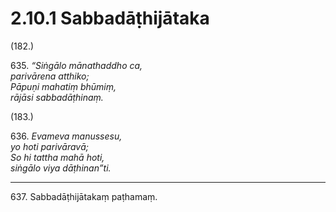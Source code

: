 # 2.10.1 Sabbadāṭhijātaka

(182.)

635\. _“Siṅgālo mānathaddho ca,_  
_parivārena atthiko;_  
_Pāpuṇi mahatiṃ bhūmiṃ,_  
_rājāsi sabbadāṭhinaṃ._  

(183.)

636\. _Evameva manussesu,_  
_yo hoti parivāravā;_  
_So hi tattha mahā hoti,_  
_siṅgālo viya dāṭhinan”ti._  

---

637\. Sabbadāṭhijātakaṃ paṭhamaṃ.
